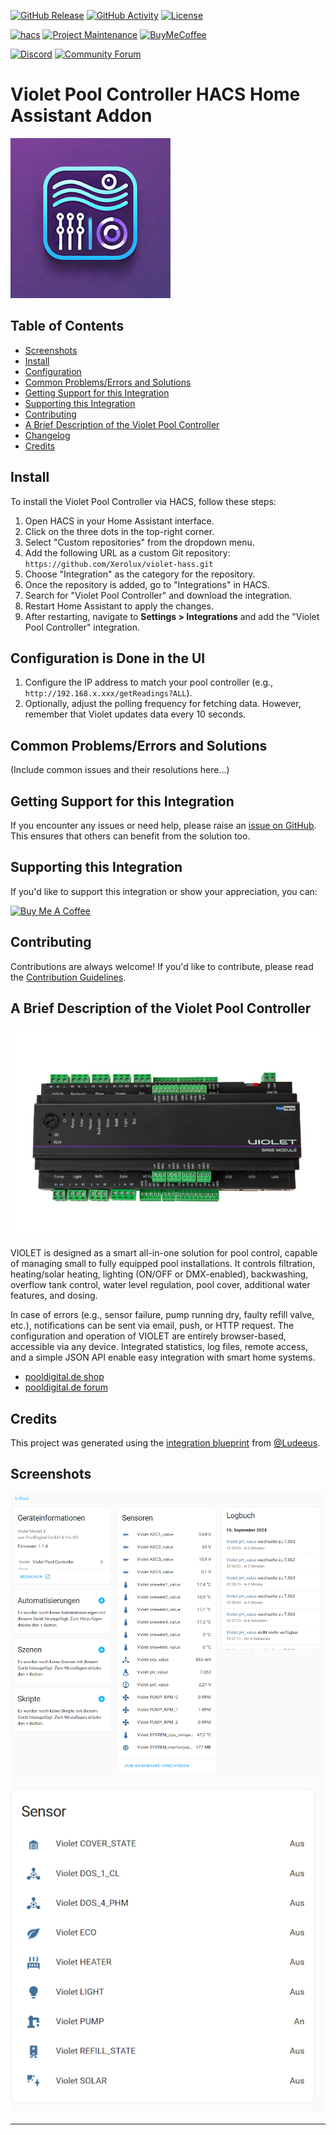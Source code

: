 [![GitHub Release][releases-shield]][releases]
[![GitHub Activity][commits-shield]][commits]
[![License][license-shield]](LICENSE)

[![hacs][hacs-badge]][hacs]
[![Project Maintenance][maintenance-shield]][user_profile]
[![BuyMeCoffee][buymeacoffee-badge]][buymeacoffee]

[![Discord][discord-shield]][discord]
[![Community Forum][forum-shield]][forum]

# Violet Pool Controller HACS Home Assistant Addon

![Violet Home Assistant Integration][logo]

## Table of Contents
* [Screenshots](#screenshots)
* [Install](#install)
* [Configuration](#configuration-is-done-in-the-ui)
* [Common Problems/Errors and Solutions](#common-problems-errors-and-solutions)
* [Getting Support for this Integration](#getting-support-for-this-integration)
* [Supporting this Integration](#supporting-this-integration)
* [Contributing](#contributing)
* [A Brief Description of the Violet Pool Controller](#a-brief-description-of-the-violet-pool-controller)
* [Changelog](#changelog)
* [Credits](#credits)

## Install

To install the Violet Pool Controller via HACS, follow these steps:

1. Open HACS in your Home Assistant interface.
2. Click on the three dots in the top-right corner.
3. Select "Custom repositories" from the dropdown menu.
4. Add the following URL as a custom Git repository:  
   `https://github.com/Xerolux/violet-hass.git`
5. Choose "Integration" as the category for the repository.
6. Once the repository is added, go to "Integrations" in HACS.
7. Search for "Violet Pool Controller" and download the integration.
8. Restart Home Assistant to apply the changes.
9. After restarting, navigate to **Settings > Integrations** and add the "Violet Pool Controller" integration.

## Configuration is Done in the UI

1. Configure the IP address to match your pool controller (e.g., `http://192.168.x.xxx/getReadings?ALL`).
2. Optionally, adjust the polling frequency for fetching data. However, remember that Violet updates data every 10 seconds.

## Common Problems/Errors and Solutions

(Include common issues and their resolutions here...)

## Getting Support for this Integration

If you encounter any issues or need help, please raise an [issue on GitHub][issues]. This ensures that others can benefit from the solution too.

## Supporting this Integration

If you'd like to support this integration or show your appreciation, you can:

<a href="https://www.buymeacoffee.com/xerolux" target="_blank"><img src="https://cdn.buymeacoffee.com/buttons/v2/default-yellow.png" alt="Buy Me A Coffee" style="height: 60px !important;width: 217px !important;" ></a>

## Contributing

Contributions are always welcome! If you'd like to contribute, please read the [Contribution Guidelines](CONTRIBUTING.md).

## A Brief Description of the Violet Pool Controller

![Violet Home Assistant Integration][pbuy]

VIOLET is designed as a smart all-in-one solution for pool control, capable of managing small to fully equipped pool installations. It controls filtration, heating/solar heating, lighting (ON/OFF or DMX-enabled), backwashing, overflow tank control, water level regulation, pool cover, additional water features, and dosing.

In case of errors (e.g., sensor failure, pump running dry, faulty refill valve, etc.), notifications can be sent via email, push, or HTTP request. The configuration and operation of VIOLET are entirely browser-based, accessible via any device. Integrated statistics, log files, remote access, and a simple JSON API enable easy integration with smart home systems.

* [pooldigital.de shop](https://www.pooldigital.de/poolsteuerungen/violet-poolsteuerung/74/violet-basis-modul-poolsteuerung-smart)
* [pooldigital.de forum](http://forum.pooldigital.de/)

## Credits

This project was generated using the [integration blueprint][integration_blueprint] from [@Ludeeus](https://github.com/ludeeus).

## Screenshots

![Violet Home Assistant Integration][screens1]  
![Violet Home Assistant Integration][screens2]

---

[integration_blueprint]: https://github.com/ludeeus/integration_blueprint
[buymeacoffee]: https://www.buymeacoffee.com/xerolux
[buymeacoffee-badge]: https://img.shields.io/badge/buy%20me%20a%20coffee-donate-yellow.svg?style=for-the-badge
[commits-shield]: https://img.shields.io/github/commit-activity/y/xerolux/violet-hass.svg?style=for-the-badge
[commits]: https://github.com/xerolux/violet-hass/commits/main
[hacs]: https://hacs.xyz
[hacs-badge]: https://img.shields.io/badge/HACS-Custom-orange.svg?style=for-the-badge
[discord]: https://discord.gg/Qa5fW2R
[discord-shield]: https://img.shields.io/discord/330944238910963714.svg?style=for-the-badge
[logo]: https://github.com/xerolux/violet-hass/raw/main/logo.png
[picture]: https://github.com/xerolux/violet-hass/raw/main/picture.png
[forum-shield]: https://img.shields.io/badge/community-forum-brightgreen.svg?style=for-the-badge
[forum]: https://community.home-assistant.io/
[license-shield]: https://img.shields.io/github/license/xerolux/violet-hass.svg?style=for-the-badge
[maintenance-shield]: https://img.shields.io/badge/maintainer-Xerolux%20(%40xerolux)-blue.svg?style=for-the-badge
[releases-shield]: https://img.shields.io/github/release/xerolux/violet-hass.svg?style=for-the-badge
[releases]: https://github.com/xerolux/violet-hass/releases
[user_profile]: https://github.com/xerolux
[issues]: https://github.com/xerolux/violet-hass/issues
[screens1]: https://github.com/xerolux/violet-hass/raw/main/screenshots/screens1.png
[screens2]: https://github.com/xerolux/violet-hass/raw/main/screenshots/screens2.png
[buy]: https://www.pooldigital.de/poolsteuerungen/violet-poolsteuerung/74/violet-basis-modul-poolsteuerung-smart
[pbuy]: https://github.com/xerolux/violet-hass/raw/main/screenshots/violetbm.jpg
